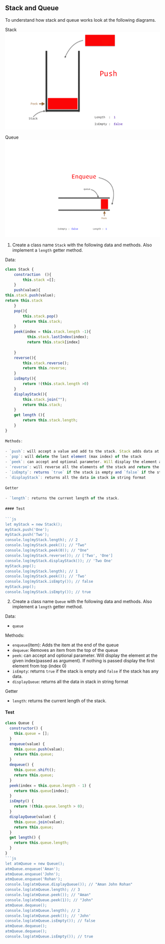 ## Stack and Queue

To understand how stack and queue works look at the following diagrams.

Stack
![Stack](../assets/stack.gif)

Queue
![Queue](../assets/queue.gif)

1. Create a class name `Stack` with the following data and methods. Also implement a `length` getter method.

Data:
```js
class Stack {
    constraction  (){
        this.stack =[];
    }
    push(value){
this.stack.push(value);
return this.stack
    }
    pop(){
        this.stack.pop()
        return this.stack;
    }
    peek(index = this.stack.length -1){
          this.stack.lastIndex(index);
          return this.stack[index]
      
    }
    reverse(){
        this.stack.reverse();
        return this.reverse;
    }
    isEmpty(){
        return !(this.stack.length >0)
    }
    displayStack(){
        this.stack.join("");
        return this.stack;
    }
    get length (){
        return this.stack.length;
    }
}

Methods:

- `push`: will accept a value and add to the stack. Stack adds data at the end
- `pop`: will delete the last element (max index) of the stack
- `peek`: can accept and optional parameter. Will display the element at the given index(passed as argument). If nothing is passed display the last element (last index)
- `reverse`: will reverse all the elements of the stack and return the reversed stack
- `isEmpty`: returns `true` if the stack is empty and `false` if the stack has any data.
- `displayStack`: returns all the data in stack in string format

Getter

- `length`: returns the current length of the stack.

#### Test

```js
let myStack = new Stack();
myStack.push('One');
myStack.push('Two');
console.log(myStack.length); // 2
console.log(myStack.peek()); // "Two"
console.log(myStack.peek(0)); // "One"
console.log(myStack.reverse()); // ['Two', 'One']
console.log(myStack.displayStack()); // 'Two One'
myStack.pop();
console.log(myStack.length); // 1
console.log(myStack.peek()); // 'Two'
console.log(myStack.isEmpty()); // false
myStack.pop();
console.log(myStack.isEmpty()); // true
```

2. Create a class name `Queue` with the following data and methods. Also implement a `length` getter method.

Data:

- `queue`

Methods:

- `enqueue`(item): Adds the item at the end of the queue
- `dequeue`: Removes an item from the top of the queue
- `peek`: can accept and optional parameter. Will display the element at the given index(passed as argument). If nothing is passed display the first element from top (index 0)
- `isEmpty`: returns `true` if the stack is empty and `false` if the stack has any data.
- `displayQueue`: returns all the data in stack in string format

Getter

- `length`: returns the current length of the stack.

#### Test
```js
class Queue {
  constructor() {
    this.queue = [];
  }
  enqueue(value) {
    this.queue.push(value);
    return this.queue;
  }
  dequeue() {
    this.queue.shift();
    return this.queue;
  }
  peek(index = this.queue.length - 1) {
    return this.queue[index];
  }
  isEmpty() {
    return !(this.queue.length > 0);
  }
  displayQueue(value) {
    this.queue.join(value);
    return this.queue;
  }
  get length() {
    return this.queue.length;
  }
}
```js
let atmQueue = new Queue();
atmQueue.enqueue('Aman');
atmQueue.enqueue('John');
atmQueue.enqueue('Rohan');
console.log(atmQueue.displayQueue()); // "Aman John Rohan"
console.log(atmQueue.length); // 3
console.log(atmQueue.peek()); // "Aman"
console.log(atmQueue.peek(1)); // "John"
atmQueue.dequeue();
console.log(atmQueue.length); // 2
console.log(atmQueue.peek()); // 'John'
console.log(atmQueue.isEmpty()); // false
atmQueue.dequeue();
atmQueue.dequeue();
console.log(atmQueue.isEmpty()); // true
```
